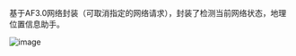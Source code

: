 基于AF3.0网络封装（可取消指定的网络请求），封装了检测当前网络状态，地理位置信息助手。

![image](https://github.com/coopsif/CHNetwork/blob/master/CHNetwork/CHNetwork/125B7569-39E5-429E-9D7F-97C143506F54.png)
